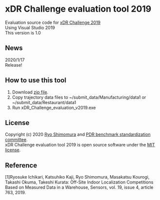 # xDR Challenge evaluation tool 2019
Evaluation source code for [xDR Challenge 2019](https://unit.aist.go.jp/harc/xDR-Challenge-2019/)  
Using Visual Studio 2019  
This version is 1.0  

## News
2020/1/17  
Release!

## How to use this tool
1. Download [zip file](https://github.com/PDR-benchmark-standardization-committee/xDR_Challenge_evaluation_v2019/releases).
2. Copy trajectory data files to ~/submit_data/Manufacturing/data1 or ~/submit_data/Restaurant/data1
3. Run xDR_Challenge_evaluation_v2019.exe

## License
Copyright (c) 2020 [Ryo Shimomura](https://github.com/ximomoi) and [PDR benchmark standardization committee](https://ja-jp.facebook.com/pdr.bms/).  
xDR Challenge evaluation tool 2019 is open source software under the [MIT license](https://github.com/PDR-benchmark-standardization-committee/xDR_Challenge_evaluation_v2019/blob/master/LICENSE). 

## Reference
[1]Ryosuke Ichikari, Katsuhiko Kaji, Ryo Shimomura, Masakatsu Kourogi, Takashi Okuma, Takeshi Kurata: Off-Site Indoor Localization Competitions Based on Measured Data in a Warehouse, Sensors, vol. 19, issue 4, article 763, 2019.
